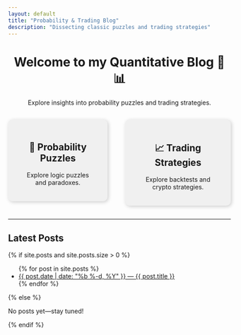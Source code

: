```yaml
---
layout: default
title: "Probability & Trading Blog"
description: "Dissecting classic puzzles and trading strategies"
---
```


<h1 style="text-align:center;">Welcome to my Quantitative Blog 🧠📊</h1>
<p style="text-align:center;">Explore insights into probability puzzles and trading strategies.</p>

<div style="display: flex; justify-content: center; gap: 40px; margin: 30px 0;">
  <a href="/tag/probability" style="text-decoration: none;">
    <div style="background-color: #f0f0f0; padding: 20px 40px; border-radius: 10px; text-align: center; box-shadow: 2px 2px 8px rgba(0,0,0,0.2);">
      <h2>🎲 Probability Puzzles</h2>
      <p>Explore logic puzzles and paradoxes.</p>
    </div>
  </a>
  <a href="/tag/trading" style="text-decoration: none;">
    <div style="background-color: #f0f0f0; padding: 20px 40px; border-radius: 10px; text-align: center; box-shadow: 2px 2px 8px rgba(0,0,0,0.2);">
      <h2>📈 Trading Strategies</h2>
      <p>Explore backtests and crypto strategies.</p>
    </div>
  </a>
</div>

---

## Latest Posts

{% if site.posts and site.posts.size > 0 %}
<ul>
  {% for post in site.posts %}
    <li>
      <a href="{{ post.url | relative_url }}">
        {{ post.date | date: "%b %-d, %Y" }} &mdash; {{ post.title }}
      </a>
    </li>
  {% endfor %}
</ul>
{% else %}
<p>No posts yet—stay tuned!</p>
{% endif %}
